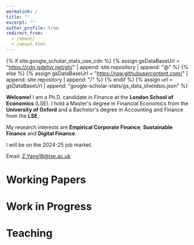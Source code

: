 ```yaml
---
permalink: /
title: ""
excerpt: ""
author_profile: true
redirect_from: 
  - /about/
  - /about.html
---
```


{% if site.google_scholar_stats_use_cdn %}
{% assign gsDataBaseUrl = "https://cdn.jsdelivr.net/gh/" | append: site.repository | append: "@" %}
{% else %}
{% assign gsDataBaseUrl = "https://raw.githubusercontent.com/" | append: site.repository | append: "/" %}
{% endif %}
{% assign url = gsDataBaseUrl | append: "google-scholar-stats/gs_data_shieldsio.json" %}

<span class='anchor' id='about-me'></span>

**Welcome!** I am a Ph.D. candidate in Finance at the **London School of Economics** (LSE). I hold a Master's degree in Financial Economics from the **University of Oxford** and a Bachelor's degree in Accounting and Finance from the **LSE**.

My research interests are **Empirical Corporate Finance**, **Sustainable Finance** and **Digital Finance**.

I will be on the 2024-25 job market.

Email: [Z.Yang18@lse.ac.uk](mailto:Z.Yang18@lse.ac.uk)

# Working Papers

# Work in Progress

# Teaching

